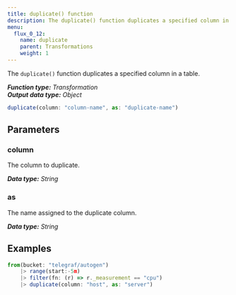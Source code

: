 ```yaml
---
title: duplicate() function
description: The duplicate() function duplicates a specified column in a table.
menu:
  flux_0_12:
    name: duplicate
    parent: Transformations
    weight: 1
---
```


The `duplicate()` function duplicates a specified column in a table.

_**Function type:** Transformation_  
_**Output data type:** Object_

```js
duplicate(column: "column-name", as: "duplicate-name")
```

## Parameters

### column
The column to duplicate.

_**Data type:** String_

### as
The name assigned to the duplicate column.

_**Data type:** String_

## Examples
```js
from(bucket: "telegraf/autogen")
	|> range(start:-5m)
	|> filter(fn: (r) => r._measurement == "cpu")
	|> duplicate(column: "host", as: "server")
```
